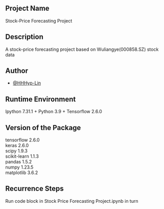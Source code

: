 ## Project Name
Stock-Price Forecasting Project

## Description
A stock-price forecasting project based on Wuliangye(000858.SZ) stock data

## Author
- [@HHHyp-Lin](https://github.com/HHHyp-Lin)

## Runtime Environment 
Ipython 7.31.1 + Python 3.9 + Tensorflow 2.6.0

## Version of the Package
tensorflow 2.6.0  
keras 2.6.0  
scipy 1.9.3   
scikit-learn 1.1.3  
pandas 1.5.2  
numpy 1.23.5  
matplotlib 3.6.2  

## Recurrence Steps
Run code block in Stock Price Forecasting Project.ipynb in turn
